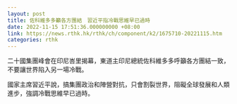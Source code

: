```yaml
---
layout: post
title: 佐科維多多籲各方團結　習近平指冷戰思維早已過時
date: 2022-11-15 17:51:36.000000000 +08:00
link: https://news.rthk.hk/rthk/ch/component/k2/1675710-20221115.htm
categories: rthk
---
```


二十國集團峰會在印尼峇里揭幕，東道主印尼總統佐科維多多呼籲各方團結一致，不要讓世界陷入另一場冷戰。

國家主席習近平說，搞集團政治和陣營對抗，只會割裂世界，阻礙全球發展和人類進步，強調冷戰思維早已過時。
